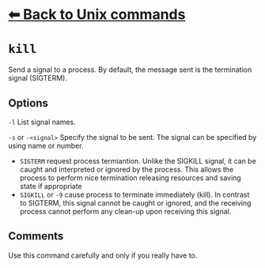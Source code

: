 # [⬅ Back	to Unix commands](unix.md)
# `kill`
Send a signal to a process. By default, the message sent is the termination signal (SIGTERM).

## Options
`-l` List signal names.

`-s` or `-<signal>` Specify the signal to be sent. The signal can be specified by using name or number.
* `SIGTERM` request process termiantion. Unlike the SIGKILL signal, it can be caught and interpreted or ignored by the process. This allows the process to perform nice termination releasing resources and saving state if appropriate
* `SIGKILL` or `-9` cause process to terminate immediately (kill). In contrast to SIGTERM, this signal cannot be caught or ignored, and the receiving process cannot perform any clean-up upon receiving this signal.

## Comments
Use this command carefully and only if you really have to.
